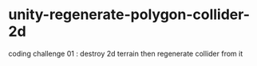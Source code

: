 # unity-regenerate-polygon-collider-2d
coding challenge 01 : destroy 2d terrain then regenerate collider from it
